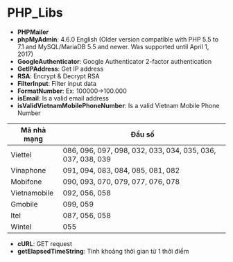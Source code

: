 # PHP_Libs
- **PHPMailer**
- **phpMyAdmin**: 4.6.0 English (Older version compatible with PHP 5.5 to 7.1 and MySQL/MariaDB 5.5 and newer. Was supported until April 1, 2017)
- **GoogleAuthenticator**: Google Authenticator 2-factor authentication
- **GetIPAddress**: Get IP address
- **RSA**: Encrypt & Decrypt RSA
- **FilterInput**: Filter input data
- **FormatNumber**: Ex: 100000->100.000
- **isEmail**: Is a valid email address
- **isValidVietnamMobilePhoneNumber**: Is a valid Vietnam Mobile Phone Number

| Mã nhà mạng | Đầu số |
| --- | --- |
| Viettel | 086, 096, 097, 098, 032, 033, 034, 035, 036, 037, 038, 039 |
| Vinaphone | 091, 094, 083, 084, 085, 081, 082 |
| Mobifone | 090, 093, 070, 079, 077, 076, 078 |
| Vietnamobile | 092, 056, 058 |
| Gmobile | 099, 059 |
| Itel | 087, 056, 058 |
| Wintel | 055 |

- **cURL**: GET request
- **getElapsedTimeString**: Tính khoảng thời gian từ 1 thời điểm